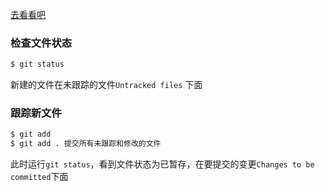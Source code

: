 [去看看吧](https://git-scm.com/book/zh/v2/起步-关于版本控制)

### 检查文件状态

```bash
$ git status 
```

新建的文件在未跟踪的文件`Untracked files` 下面

### 跟踪新文件

```bash
$ git add
$ git add . 提交所有未跟踪和修改的文件
```

此时运行`git status`，看到文件状态为已暂存，在要提交的变更`Changes to be committed`下面

